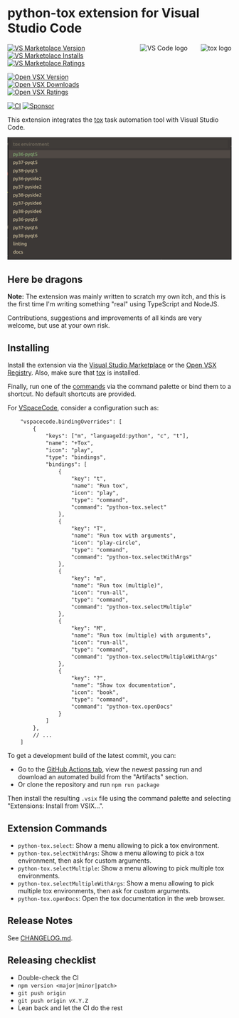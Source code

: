 # python-tox extension for Visual Studio Code

<a href="https://tox.readthedocs.io">
    <img src="https://raw.githubusercontent.com/tox-dev/tox/master/docs/_static/img/tox.png"
         alt="tox logo"
         height="100px"
         align="right",
         style="padding-left: 30px">
    <img src="https://media.githubusercontent.com/media/microsoft/vscode-docs/main/images/logo-stable.png"
         alt="VS Code logo"
         height="100px"
         align="right">
</a>


[![VS Marketplace Version](https://vsmarketplacebadge.apphb.com/version/the-compiler.python-tox.svg)](https://marketplace.visualstudio.com/items?itemName=the-compiler.python-tox)
[![VS Marketplace Installs](https://vsmarketplacebadge.apphb.com/installs/the-compiler.python-tox.svg)](https://marketplace.visualstudio.com/items?itemName=the-compiler.python-tox)
[![VS Marketplace Ratings](https://vsmarketplacebadge.apphb.com/rating/the-compiler.python-tox.svg)](https://marketplace.visualstudio.com/items?itemName=the-compiler.python-tox)

[![Open VSX Version](https://img.shields.io/open-vsx/v/the-compiler/python-tox?color=blue)](https://open-vsx.org/extension/the-compiler/python-tox)
[![Open VSX Downloads](https://img.shields.io/open-vsx/dt/the-compiler/python-tox?color=blue)](https://open-vsx.org/extension/the-compiler/python-tox)
[![Open VSX Ratings](https://img.shields.io/open-vsx/rating/the-compiler/python-tox?color=blue)](https://open-vsx.org/extension/the-compiler/python-tox)

[![CI](https://img.shields.io/github/workflow/status/The-Compiler/vscode-python-tox/CI)](https://github.com/The-Compiler/vscode-python-tox/actions/workflows/ci.yml)
[![Sponsor](https://img.shields.io/static/v1?label=Sponsor&message=%E2%9D%A4&logo=GitHub&color=pink)](https://github.com/sponsors/The-Compiler/)

This extension integrates the [tox](https://tox.readthedocs.io/) task automation tool with Visual Studio Code.

![Screenshot](img/quickpick.png)

## Here be dragons

**Note:** The extension was mainly written to scratch my own itch, and this is
the first time I'm writing something "real" using TypeScript and NodeJS.

Contributions, suggestions and improvements of all kinds are very welcome,
but use at your own risk.

## Installing

Install the extension via the [Visual Studio
Marketplace](https://marketplace.visualstudio.com/items?itemName=the-compiler.python-tox)
or the [Open VSX
Registry](https://open-vsx.org/extension/the-compiler/python-tox). Also, make
sure that [tox](https://github.com/tox-dev/tox) is installed.

Finally, run one of the [commands](#extension-commands) via the command palette
or bind them to a shortcut. No default shortcuts are provided.

For [VSpaceCode](https://vspacecode.github.io/), consider a configuration such as:

```jsonc
    "vspacecode.bindingOverrides": [
        {
            "keys": ["m", "languageId:python", "c", "t"],
            "name": "+Tox",
            "icon": "play",
            "type": "bindings",
            "bindings": [
                {
                    "key": "t",
                    "name": "Run tox",
                    "icon": "play",
                    "type": "command",
                    "command": "python-tox.select"
                },
                {
                    "key": "T",
                    "name": "Run tox with arguments",
                    "icon": "play-circle",
                    "type": "command",
                    "command": "python-tox.selectWithArgs"
                },
                {
                    "key": "m",
                    "name": "Run tox (multiple)",
                    "icon": "run-all",
                    "type": "command",
                    "command": "python-tox.selectMultiple"
                },
                {
                    "key": "M",
                    "name": "Run tox (multiple) with arguments",
                    "icon": "run-all",
                    "type": "command",
                    "command": "python-tox.selectMultipleWithArgs"
                },
                {
                    "key": "?",
                    "name": "Show tox documentation",
                    "icon": "book",
                    "type": "command",
                    "command": "python-tox.openDocs"
                }
            ]
        },
        // ...
    ]
```

To get a development build of the latest commit, you can:

- Go to the [GitHub Actions tab](https://github.com/The-Compiler/vscode-python-tox/actions/workflows/ci.yml),
  view the newest passing run and download an automated build from the "Artifacts" section.
- Or clone the repository and run `npm run package`

Then install the resulting `.vsix` file using the command palette and selecting
"Extensions: Install from VSIX...".

## Extension Commands

* `python-tox.select`: Show a menu allowing to pick a tox environment.
* `python-tox.selectWithArgs`: Show a menu allowing to pick a tox environment, then ask for custom arguments.
* `python-tox.selectMultiple`: Show a menu allowing to pick multiple tox environments.
* `python-tox.selectMultipleWithArgs`: Show a menu allowing to pick multiple tox environments, then ask for custom arguments.
* `python-tox.openDocs`: Open the tox documentation in the web browser.

## Release Notes

See [CHANGELOG.md](CHANGELOG.md).

## Releasing checklist

- Double-check the CI
- `npm version <major|minor|patch>`
- `git push origin`
- `git push origin vX.Y.Z`
- Lean back and let the CI do the rest
